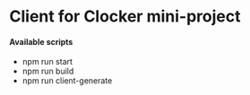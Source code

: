 # Client for Clocker mini-project

#### Available scripts 
 - npm run start
 - npm run build
 - npm run client-generate